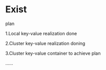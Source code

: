 Exist
=====
plan

1.Local key-value realization         done




2.Cluster key-value realization       doning






3.Cluster key-value container to achieve      plan




……
